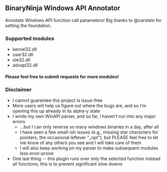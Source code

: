 ## BinaryNinja Windows API Annotator

Annotate Windows API function call parameters! Big thanks to @carstein for setting the foundation.

### Supported modules
* kernel32.dll
* user32.dll
* ole32.dll
* advapi32.dll

#### Please feel free to submit requests for more modules!

### Disclaimer
* I cannot guarentee this project is issue-free
* More users will help us figure out where the bugs are, and so I'm opening this up already in its alpha-y state
* I wrote my own WinAPI parser, and so far, I haven't run into any major errors
    * ...but I can only reverse so many windows binaries in a day, after all
    * I have seen a few small-ish issues (e.g., missing star characters for pointers, the occasional leftever "_opt"), but PLEASE feel free to let me know of any others you see and I will take care of them
    * I will also keep working on my parser to make subsequent modules less error-prone
* One last thing -- this plugin runs over only the selected function instead all functions; this is to prevent significant slow downs 



